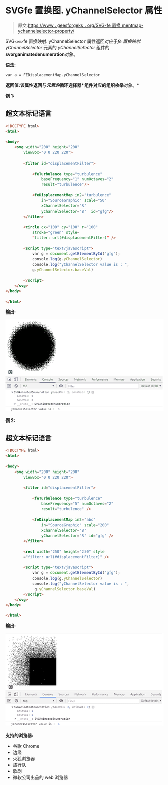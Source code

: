 # SVGfe 置换图. yChannelSelector 属性

> 原文:[https://www . geesforgeks . org/SVG-fe 置换 mentmap-ychannelselector-property/](https://www.geeksforgeeks.org/svg-fedisplacementmap-ychannelselector-property/)

SVG`<em>`fe 置换映射. yChannelSelector 属性返回对应于*fe 置换映射. yChannelSelector* 元素的 *yChannelSelector* 组件的**svorganimatedenumeration**对象。

**语法:**

```html
var a = FEDisplacementMap.yChannelSelector
```

**返回值:**该属性返回与*元素的*循环选择器*组件对应的**组织枚举**对象。*

**例 1:**

## 超文本标记语言

```html
<!DOCTYPE html> 
<html> 

<body> 
    <svg width="200" height="200"
        viewBox="0 0 220 220"> 

        <filter id="displacementFilter"> 

            <feTurbulence type="turbulence"
                baseFrequency="1" numOctaves="2"
                result="turbulence"/> 

            <feDisplacementMap in2="turbulence"
                in="SourceGraphic" scale="50"
                xChannelSelector="R"
                yChannelSelector="B"  id="gfg"/> 
        </filter> 

        <circle cx="100" cy="100" r="100"
            stroke="green" style= 
            "filter: url(#displacementFilter)" /> 

        <script type="text/javascript">
            var g = document.getElementById("gfg");
            console.log(g.yChannelSelector)
            console.log("yChannelSelector value is : ", 
            g.yChannelSelector.baseVal)

        </script>
    </svg> 
</body> 

</html> 
```

**输出:**

![](img/6ab7930d84ea38845a30d49615890145.png)

**例 2:**

## 超文本标记语言

```html
<!DOCTYPE html> 
<html> 

<body> 
    <svg width="200" height="200"
        viewBox="0 0 220 220"> 

        <filter id="displacementFilter"> 

            <feTurbulence type="turbulence"
                baseFrequency="5" numOctaves="2"
                result="turbulence" /> 

            <feDisplacementMap in2="abc"
                in="SourceGraphic" scale="200"
                xChannelSelector="B"
                yChannelSelector="R" id="gfg" /> 
        </filter> 

        <rect width="250" height="250" style
        ="filter: url(#displacementFilter)" /> 

        <script type="text/javascript">
            var g = document.getElementById("gfg");
            console.log(g.yChannelSelector)
            console.log("yChannelSelector value is : ",
             g.yChannelSelector.baseVal)
        </script>
    </svg> 
</body> 

</html> 
```

**输出:**

![](img/8b7f7f94f43532a241d6b04586bd6ab0.png)

**支持的浏览器:**

*   谷歌 Chrome
*   边缘
*   火狐浏览器
*   旅行队
*   歌剧
*   微软公司出品的 web 浏览器